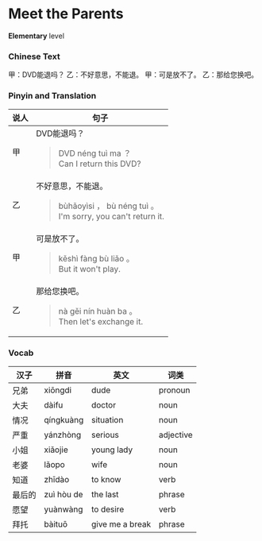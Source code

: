 # Meet the Parents
**Elementary** level
### Chinese Text
甲：DVD能退吗？
乙：不好意思，不能退。
甲：可是放不了。
乙：那给您换吧。

### Pinyin and Translation
|说人|句子|
|----|----|
|甲|DVD能退吗？<blockquote>DVD néng tuì ma ？<br />Can I return this DVD?</blockquote>|
|乙|不好意思，不能退。<blockquote>bùhǎoyìsi ， bù néng tuì 。<br />I'm sorry, you can't return it.</blockquote>|
|甲|可是放不了。<blockquote>kěshì fàng bù liǎo 。<br />But it won't play.</blockquote>|
|乙|那给您换吧。<blockquote>nà gěi nín huàn ba 。<br />Then let's exchange it.</blockquote>|
### Vocab
|汉子|拼音|英文|词类|
|----|----|----|----|
|兄弟|xiōngdi|dude|pronoun|
|大夫|dàifu|doctor|noun|
|情况|qíngkuàng|situation|noun|
|严重|yánzhòng|serious|adjective|
|小姐|xiǎojie|young lady|noun|
|老婆|lǎopo|wife|noun|
|知道|zhīdào|to know|verb|
|最后的|zuì hòu de|the last|phrase|
|愿望|yuànwàng|to desire|verb|
|拜托|bàituō|give me a break|phrase|